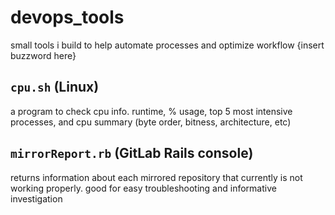 # devops_tools
small tools i build to help automate processes and optimize workflow {insert buzzword here}

## `cpu.sh` (Linux)
a program to check cpu info. runtime, % usage, top 5 most intensive processes, and cpu summary (byte order, bitness, architecture, etc)

## `mirrorReport.rb` (GitLab Rails console)
returns information about each mirrored repository that currently is not working properly. good for easy troubleshooting and informative investigation

